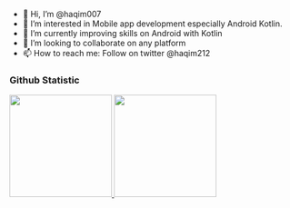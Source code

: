 - 👋 Hi, I’m @haqim007
- 👀 I’m interested in Mobile app development especially Android Kotlin.
- 🌱 I’m currently improving skills on Android with Kotlin
- 💞️ I’m looking to collaborate on any platform
- 📫 How to reach me: Follow on twitter @haqim212

### Github Statistic
<p align="left">
<a href="https://github.com/haqim007">
  <img height="180em" src="https://github-readme-stats-eight-theta.vercel.app/api?username=haqim007&show_icons=true&theme=algolia&include_all_commits=true&count_private=true"/>
  <img height="180em" src="https://github-readme-stats-eight-theta.vercel.app/api/top-langs/?username=haqim007&layout=compact&langs_count=8&theme=algolia"/>
</a>
</p>

<!---
haqim007/haqim007 is a ✨ special ✨ repository because its `README.md` (this file) appears on your GitHub profile.
You can click the Preview link to take a look at your changes.
--->
